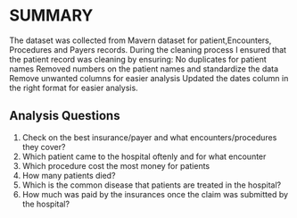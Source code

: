 # SUMMARY

The dataset was collected from Mavern dataset for patient,Encounters, Procedures and Payers records. During the cleaning process I ensured that the patient record was cleaning by ensuring:
 No duplicates for patient names
 Removed numbers on the patient names and standardize the data
 Remove unwanted columns for easier analysis
 Updated the dates column in the right format for easier analysis.

## Analysis Questions
1. Check on the best insurance/payer and what encounters/procedures they cover?
2. Which patient came to the hospital oftenly and for what encounter
3. Which procedure cost the most money for patients
4. How many patients died?
5. Which is the common disease that patients are treated in the hospital?
6. How much was paid by the insurances once the claim was submitted by the hospital?
